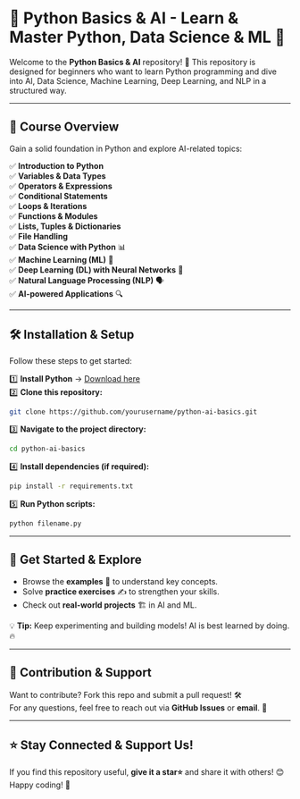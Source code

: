 # 🌟 Python Basics & AI - Learn & Master Python, Data Science & ML 🚀

Welcome to the **Python Basics & AI** repository! 🐍 This repository is designed for beginners who want to learn Python programming and dive into AI, Data Science, Machine Learning, Deep Learning, and NLP in a structured way.

---

## 📌 Course Overview
Gain a solid foundation in Python and explore AI-related topics:

✅ **Introduction to Python**  
✅ **Variables & Data Types**  
✅ **Operators & Expressions**  
✅ **Conditional Statements**  
✅ **Loops & Iterations**  
✅ **Functions & Modules**  
✅ **Lists, Tuples & Dictionaries**  
✅ **File Handling**  
✅ **Data Science with Python** 📊  
✅ **Machine Learning (ML)** 🤖  
✅ **Deep Learning (DL) with Neural Networks** 🧠  
✅ **Natural Language Processing (NLP)** 🗣️  
✅ **AI-powered Applications** 🔍  

---

## 🛠 Installation & Setup
Follow these steps to get started:

1️⃣ **Install Python** → [Download here](https://www.python.org/downloads/)  
2️⃣ **Clone this repository:**  
   ```bash
   git clone https://github.com/yourusername/python-ai-basics.git
   ```
3️⃣ **Navigate to the project directory:**  
   ```bash
   cd python-ai-basics
   ```
4️⃣ **Install dependencies (if required):**  
   ```bash
   pip install -r requirements.txt
   ```
5️⃣ **Run Python scripts:**  
   ```bash
   python filename.py
   ```

---

## 🚀 Get Started & Explore
- Browse the **examples** 📂 to understand key concepts.
- Solve **practice exercises** ✍️ to strengthen your skills.
- Check out **real-world projects** 🏗️ in AI and ML.

💡 **Tip:** Keep experimenting and building models! AI is best learned by doing. 🔥

---

## 🤝 Contribution & Support
Want to contribute? Fork this repo and submit a pull request! 🛠️  
For any questions, feel free to reach out via **GitHub Issues** or **email**. 💬

---

## ⭐ Stay Connected & Support Us!
If you find this repository useful, **give it a star⭐** and share it with others! 😊  
Happy coding! 🎉



